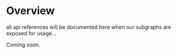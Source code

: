 # Overview

all api references will be documented here when our subgraphs are exposed for usage...

Coming soon.
